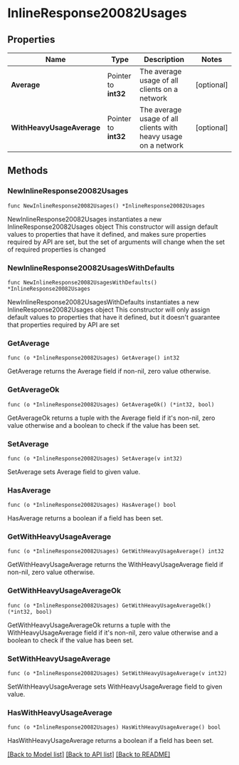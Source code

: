 # InlineResponse20082Usages

## Properties

Name | Type | Description | Notes
------------ | ------------- | ------------- | -------------
**Average** | Pointer to **int32** | The average usage of all clients on a network | [optional] 
**WithHeavyUsageAverage** | Pointer to **int32** | The average usage of all clients with heavy usage on a network | [optional] 

## Methods

### NewInlineResponse20082Usages

`func NewInlineResponse20082Usages() *InlineResponse20082Usages`

NewInlineResponse20082Usages instantiates a new InlineResponse20082Usages object
This constructor will assign default values to properties that have it defined,
and makes sure properties required by API are set, but the set of arguments
will change when the set of required properties is changed

### NewInlineResponse20082UsagesWithDefaults

`func NewInlineResponse20082UsagesWithDefaults() *InlineResponse20082Usages`

NewInlineResponse20082UsagesWithDefaults instantiates a new InlineResponse20082Usages object
This constructor will only assign default values to properties that have it defined,
but it doesn't guarantee that properties required by API are set

### GetAverage

`func (o *InlineResponse20082Usages) GetAverage() int32`

GetAverage returns the Average field if non-nil, zero value otherwise.

### GetAverageOk

`func (o *InlineResponse20082Usages) GetAverageOk() (*int32, bool)`

GetAverageOk returns a tuple with the Average field if it's non-nil, zero value otherwise
and a boolean to check if the value has been set.

### SetAverage

`func (o *InlineResponse20082Usages) SetAverage(v int32)`

SetAverage sets Average field to given value.

### HasAverage

`func (o *InlineResponse20082Usages) HasAverage() bool`

HasAverage returns a boolean if a field has been set.

### GetWithHeavyUsageAverage

`func (o *InlineResponse20082Usages) GetWithHeavyUsageAverage() int32`

GetWithHeavyUsageAverage returns the WithHeavyUsageAverage field if non-nil, zero value otherwise.

### GetWithHeavyUsageAverageOk

`func (o *InlineResponse20082Usages) GetWithHeavyUsageAverageOk() (*int32, bool)`

GetWithHeavyUsageAverageOk returns a tuple with the WithHeavyUsageAverage field if it's non-nil, zero value otherwise
and a boolean to check if the value has been set.

### SetWithHeavyUsageAverage

`func (o *InlineResponse20082Usages) SetWithHeavyUsageAverage(v int32)`

SetWithHeavyUsageAverage sets WithHeavyUsageAverage field to given value.

### HasWithHeavyUsageAverage

`func (o *InlineResponse20082Usages) HasWithHeavyUsageAverage() bool`

HasWithHeavyUsageAverage returns a boolean if a field has been set.


[[Back to Model list]](../README.md#documentation-for-models) [[Back to API list]](../README.md#documentation-for-api-endpoints) [[Back to README]](../README.md)


